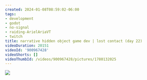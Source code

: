 ```yaml
---
created: 2024-01-08T08:59:02-06:00
tags:
- development
- godot
- no-signal
- raiding-ArielAriaVT
- twitch
title: narrative hidden object game dev | lost contact (day 22)
videoDuration: 20151
videoId: '900967428'
videoShorts: []
videoThumbId: /videos/900967428/pictures/1780132025
---
```


![](20240108145902.jpg)
